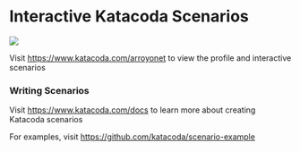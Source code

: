 # Interactive Katacoda Scenarios

[![](http://shields.katacoda.com/katacoda/arroyonet/count.svg)](https://www.katacoda.com/arroyonet "Get your profile on Katacoda.com")

Visit https://www.katacoda.com/arroyonet to view the profile and interactive scenarios

### Writing Scenarios
Visit https://www.katacoda.com/docs to learn more about creating Katacoda scenarios

For examples, visit https://github.com/katacoda/scenario-example
